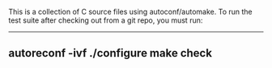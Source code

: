 
This is a collection of C source files using autoconf/automake.  To run
the test suite after checking out from a git repo, you must run:

----
autoreconf -ivf
./configure
make check
----

